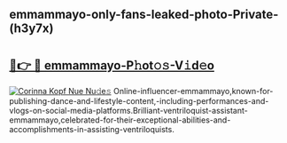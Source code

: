 ## emmammayo-only-fans​-leaked-photo​-Private-(h3y7x)


# <h2><a href="https://mediaupload.pro?title=emmammayo&ref=git">🔗👉 🔴 emmammayo-P𝚑ot𝚘𝚜-V𝚒d𝚎o</a></h2>

[![Corinna Kopf Nue Nu𝚍e𝚜](https://i.imgur.com/0qMVB7G.gif)](https://mediaupload.pro?title=emmammayo&ref=git)
Online-influencer-emmammayo,known-for-publishing-dance-and-lifestyle-content,-including-performances-and-vlogs-on-social-media-platforms.Brilliant-ventriloquist-assistant-emmammayo,celebrated-for-their-exceptional-abilities-and-accomplishments-in-assisting-ventriloquists.  
